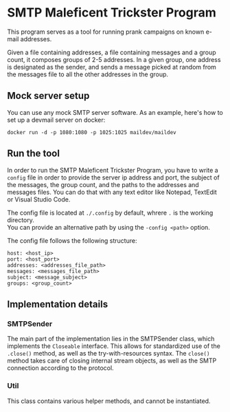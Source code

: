 # SMTP Maleficent Trickster Program

This program serves as a tool for running prank campaigns on known e-mail addresses.

Given a file containing addresses, a file containing messages and a group count,
it composes groups of 2-5 addresses. In a given group, one address is designated
as the sender, and sends a message picked at random from the messages file to all
the other addresses in the group.


## Mock server setup


You can use any mock SMTP server software. As an example, here's how to set up a
devmail server on docker:

`docker run -d -p 1080:1080 -p 1025:1025 maildev/maildev`


## Run the tool

In order to run the SMTP Maleficent Trickster Program, you have to write a `config` file in order to provide the server ip address and port, the subject
of the messages, the group count, and the paths to the addresses and messages files.
You can do that with any text editor like Notepad, TextEdit or Visual Studio Code.

The config file is located at `./.config` by default, whrere `.` is the working directory. \
You can provide an alternative path by using the `-config <path>` option.

The config file follows the following structure:
```
host: <host_ip>
port: <host_port>
addresses: <addresses_file_path>
messages: <messages_file_path>
subject: <message_subject>
groups: <group_count>
```

## Implementation details

### SMTPSender
The main part of the implementation lies in the SMTPSender class, which implements the
`Closeable` interface. This allows for standardized use of the `.close()` method,
as well as the try-with-resources syntax. The `close()` method takes care of closing
internal stream objects, as well as the SMTP connection according to the protocol.

### Util
This class contains various helper methods, and cannot be instantiated.